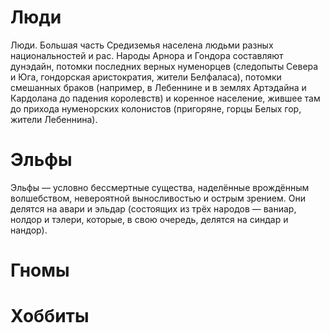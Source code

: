 # Люди

Люди. Большая часть Средиземья населена людьми разных национальностей и рас. Народы Арнора и Гондора составляют дунэдайн, потомки последних верных нуменорцев (следопыты Севера и Юга, гондорская аристократия, жители Белфаласа), потомки смешанных браков (например, в Лебеннине и в землях Артэдайна и Кардолана до падения королевств) и коренное население, жившее там до прихода нуменорских колонистов (пригоряне, горцы Белых гор, жители Лебеннина). 

# Эльфы

Эльфы — условно бессмертные существа, наделённые врождённым волшебством, невероятной выносливостью и острым зрением. Они делятся на авари и эльдар (состоящих из трёх народов — ваниар, нолдор и тэлери, которые, в свою очередь, делятся на синдар и нандор). 

# Гномы

# Хоббиты